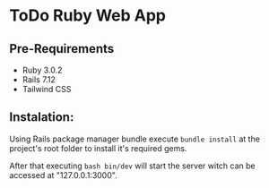 # ToDo Ruby Web App

## Pre-Requirements
* Ruby 3.0.2
* Rails 7.12
* Tailwind CSS

## Instalation:
Using Rails package manager bundle execute `bundle install` at the project's root folder to install it's required gems.

After that executing `bash bin/dev` will start the server witch can be accessed at "127.0.0.1:3000".
